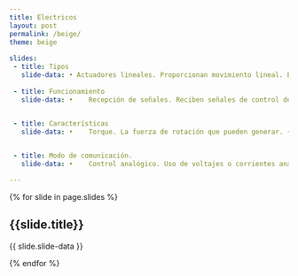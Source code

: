 ```yaml
---
title: Electricos
layout: post
permalink: /beige/
theme: beige
 
slides:
 - title: Tipos
   slide-data: • Actuadores lineales. Proporcionan movimiento lineal. Ejemplo. cilindros electricos • Actuadores rotativos. Generan movimiento rotacional. Ejemplo. servomotores • Actuadores de paso a paso. Permiten movimientos precisos en pasos discretos • Actuadores piezoelectricos. Utilizan materiales piezoeléctricos para generar movimiento al aplicar voltaje.
     
 - title: Funcionamiento 
   slide-data: •	Recepción de señales. Reciben señales de control desde un sistema de control o un microcontrolador •	Conversión de energía. Utilizan motores eléctricos (DC, AC, servos) para transformar la energía eléctrica en movimiento •	Movimiento. Generan el movimiento deseado, ya sea lineal o rotacional, según su tipo

   
 - title: Características 
   slide-data: •	Torque. La fuerza de rotación que pueden generar. •	Velocidad. La rapidez con que pueden moverse. •	Precisión. La capacidad de realizar movimientos exactos, especialmente importante en actuadores de paso a paso •	Capacidad de carga. El peso o la carga que pueden mover •	Tamaño y forma. Varían según la aplicación y el diseño.


 - title: Modo de comunicación. 
   slide-data: •	Control analógico. Uso de voltajes o corrientes analógicas para controlar la posición o velocidad. •	Control digital. Utilizan señales digitales (on/off) para accionar el actuador •	Protocolos de comunicación. Como CAN, RS-485, Modbus, y EtherCAT, que permiten la comunicación en redes industriales •	Comunicación inalámbrica. Algunos actuadores modernos pueden integrarse en sistemas IoT, permitiendo el control remoto y la monitorización a través de redes inalámbricas.

---
```


{% for slide in page.slides %}
                    
<section data-background="{% if slide.background %}{{slide.background}}{% else %}{{page.background}}{% endif %}"><h1>{{slide.title}}</h1>{{ slide.slide-data }}</section>
                    
{% endfor %}
    
